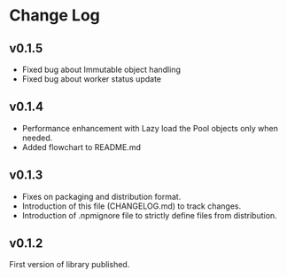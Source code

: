 # Change Log


## v0.1.5
- Fixed bug about Immutable object handling
- Fixed bug about worker status update

## v0.1.4

- Performance enhancement with Lazy load the Pool objects only when needed.
- Added flowchart to README.md



## v0.1.3

 - Fixes on packaging and distribution format.
 - Introduction of this file (CHANGELOG.md) to track changes.
 - Introduction of .npmignore file to strictly define files from distribution.

## v0.1.2

First version of library published.
